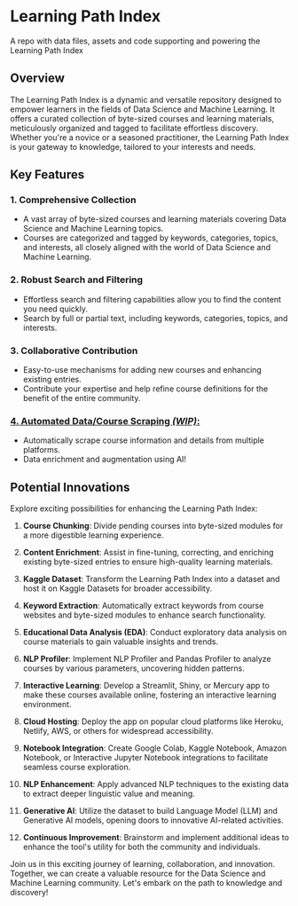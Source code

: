 # Learning Path Index
A repo with data files, assets and code supporting and powering the Learning Path Index


## Overview

The Learning Path Index is a dynamic and versatile repository designed to empower learners in the fields of Data Science and Machine Learning. It offers a curated collection of byte-sized courses and learning materials, meticulously organized and tagged to facilitate effortless discovery. Whether you're a novice or a seasoned practitioner, the Learning Path Index is your gateway to knowledge, tailored to your interests and needs.

## Key Features

### 1. Comprehensive Collection
   - A vast array of byte-sized courses and learning materials covering Data Science and Machine Learning topics.
   - Courses are categorized and tagged by keywords, categories, topics, and interests, all closely aligned with the world of Data Science and Machine Learning.

### 2. Robust Search and Filtering
   - Effortless search and filtering capabilities allow you to find the content you need quickly.
   - Search by full or partial text, including keywords, categories, topics, and interests.

### 3. Collaborative Contribution
   - Easy-to-use mechanisms for adding new courses and enhancing existing entries.
   - Contribute your expertise and help refine course definitions for the benefit of the entire community.

### [4. Automated Data/Course Scraping *(WIP)*:](./course-scraper)
   - Automatically scrape course information and details from multiple platforms.
   - Data enrichment and augmentation using AI!

## Potential Innovations

Explore exciting possibilities for enhancing the Learning Path Index:

1. **Course Chunking**: Divide pending courses into byte-sized modules for a more digestible learning experience.

2. **Content Enrichment**: Assist in fine-tuning, correcting, and enriching existing byte-sized entries to ensure high-quality learning materials.

3. **Kaggle Dataset**: Transform the Learning Path Index into a dataset and host it on Kaggle Datasets for broader accessibility.

4. **Keyword Extraction**: Automatically extract keywords from course websites and byte-sized modules to enhance search functionality.

5. **Educational Data Analysis (EDA)**: Conduct exploratory data analysis on course materials to gain valuable insights and trends.

6. **NLP Profiler**: Implement NLP Profiler and Pandas Profiler to analyze courses by various parameters, uncovering hidden patterns.

7. **Interactive Learning**: Develop a Streamlit, Shiny, or Mercury app to make these courses available online, fostering an interactive learning environment.

8. **Cloud Hosting**: Deploy the app on popular cloud platforms like Heroku, Netlify, AWS, or others for widespread accessibility.

9. **Notebook Integration**: Create Google Colab, Kaggle Notebook, Amazon Notebook, or Interactive Jupyter Notebook integrations to facilitate seamless course exploration.

10. **NLP Enhancement**: Apply advanced NLP techniques to the existing data to extract deeper linguistic value and meaning.

11. **Generative AI**: Utilize the dataset to build Language Model (LLM) and Generative AI models, opening doors to innovative AI-related activities.

12. **Continuous Improvement**: Brainstorm and implement additional ideas to enhance the tool's utility for both the community and individuals.

Join us in this exciting journey of learning, collaboration, and innovation. Together, we can create a valuable resource for the Data Science and Machine Learning community. Let's embark on the path to knowledge and discovery!
